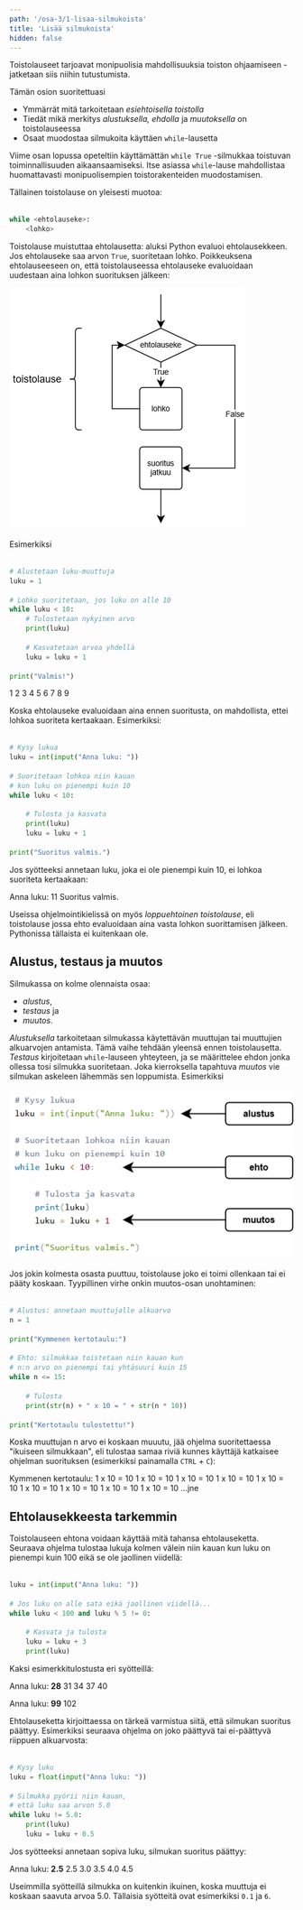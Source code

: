 ```yaml
---
path: '/osa-3/1-lisaa-silmukoista'
title: 'Lisää silmukoista'
hidden: false
---
```


<text-box variant='learningObjectives' name='Oppimistavoitteet'>

Toistolauseet tarjoavat monipuolisia mahdollisuuksia toiston ohjaamiseen - jatketaan siis niihin tutustumista.

Tämän osion suoritettuasi

- Ymmärrät mitä tarkoitetaan _esiehtoisella toistolla_
- Tiedät mikä merkitys _alustuksella, ehdolla_ ja _muutoksella_ on toistolauseessa
- Osaat muodostaa silmukoita käyttäen `while`-lausetta

</text-box>

Viime osan lopussa opeteltiin käyttämättän `while True` -silmukkaa toistuvan toiminnallisuuden aikaansaamiseksi. Itse asiassa `while`-lause mahdollistaa huomattavasti monipuolisempien toistorakenteiden muodostamisen.

Tällainen toistolause on yleisesti muotoa:

```python

while <ehtolauseke>:
    <lohko>

```

Toistolause muistuttaa ehtolausetta: aluksi Python evaluoi ehtolausekkeen. Jos ehtolauseke saa arvon `True`, suoritetaan lohko. Poikkeuksena ehtolauseeseen on, että toistolauseessa ehtolauseke evaluoidaan uudestaan aina lohkon suorituksen jälkeen:

<img src="3_1_1.png">

Esimerkiksi

```python

# Alustetaan luku-muuttuja
luku = 1

# Lohko suoritetaan, jos luku on alle 10
while luku < 10:
    # Tulostetaan nykyinen arvo
    print(luku)

    # Kasvatetaan arvoa yhdellä
    luku = luku + 1

print("Valmis!")

```

<sample-output>

1
2
3
4
5
6
7
8
9

</sample-output>


Koska ehtolauseke evaluoidaan aina ennen suoritusta, on mahdollista, ettei lohkoa suoriteta kertaakaan. Esimerkiksi:

```python

# Kysy lukua
luku = int(input("Anna luku: "))

# Suoritetaan lohkoa niin kauan
# kun luku on pienempi kuin 10
while luku < 10:

    # Tulosta ja kasvata
    print(luku)
    luku = luku + 1

print("Suoritus valmis.")

```

Jos syötteeksi annetaan luku, joka ei ole pienempi kuin 10, ei lohkoa suoriteta kertaakaan:

<sample-output>

Anna luku: 11
Suoritus valmis.

</sample-output>

Useissa ohjelmointikielissä on myös _loppuehtoinen toistolause_, eli toistolause jossa ehto evaluoidaan aina vasta lohkon suorittamisen jälkeen. Pythonissa tällaista ei kuitenkaan ole.

## Alustus, testaus ja muutos

Silmukassa on kolme olennaista osaa:

* _alustus_,
* _testaus_ ja
* _muutos_.

_Alustuksella_ tarkoitetaan silmukassa käytettävän muuttujan tai muuttujien alkuarvojen antamista. Tämä vaihe tehdään yleensä ennen toistolausetta. _Testaus_ kirjoitetaan `while`-lauseen yhteyteen, ja se määrittelee ehdon jonka ollessa tosi silmukka suoritetaan. Joka kierroksella tapahtuva _muutos_ vie silmukan askeleen lähemmäs sen loppumista. Esimerkiksi

<img src="3_1_2.png">

Jos jokin kolmesta osasta puuttuu, toistolause joko ei toimi ollenkaan tai ei pääty koskaan. Tyypillinen virhe onkin muutos-osan unohtaminen:

```python

# Alustus: annetaan muuttujalle alkuarvo
n = 1

print("Kymmenen kertotaulu:")

# Ehto: silmukkaa toistetaan niin kauan kun
# n:n arvo on pienempi tai yhtäsuuri kuin 15
while n <= 15:

    # Tulosta
    print(str(n) + " x 10 = " + str(n * 10))

print("Kertotaulu tulostettu!")

```

Koska muuttujan n arvo ei koskaan muuutu, jää ohjelma suoritettaessa "ikuiseen silmukkaan", eli tulostaa samaa riviä kunnes käyttäjä katkaisee ohjelman suorituksen (esimerkiksi painamalla `CTRL` + `C`):

<sample-output>

Kymmenen kertotaulu:
1 x 10 = 10
1 x 10 = 10
1 x 10 = 10
1 x 10 = 10
1 x 10 = 10
1 x 10 = 10
1 x 10 = 10
1 x 10 = 10
1 x 10 = 10
...jne

</sample-output>


## Ehtolausekkeesta tarkemmin

Toistolauseen ehtona voidaan käyttää mitä tahansa ehtolauseketta. Seuraava ohjelma tulostaa lukuja kolmen välein niin kauan kun luku on pienempi kuin 100 eikä se ole jaollinen viidellä:

```python

luku = int(input("Anna luku: "))

# Jos luku on alle sata eikä jaollinen viidellä...
while luku < 100 and luku % 5 != 0:

    # Kasvata ja tulosta
    luku = luku + 3
    print(luku)

```

Kaksi esimerkkitulostusta eri syötteillä:

<sample-output>

Anna luku: **28**
31
34
37
40

</sample-output>

<sample-output>

Anna luku: **99**
102

</sample-output>

Ehtolauseketta kirjoittaessa on tärkeä varmistua siitä, että silmukan suoritus päättyy. Esimerkiksi seuraava ohjelma on joko päättyvä tai ei-päättyvä riippuen alkuarvosta:

```python

# Kysy luku
luku = float(input("Anna luku: "))

# Silmukka pyörii niin kauan,
# että luku saa arvon 5.0
while luku != 5.0:
    print(luku)
    luku = luku + 0.5

```

Jos syötteeksi annetaan sopiva luku, silmukan suoritus päättyy:

<sample-output>

Anna luku: **2.5**
2.5
3.0
3.5
4.0
4.5

</sample-output>

Useimmilla syötteillä silmukka on kuitenkin ikuinen, koska muuttuja ei koskaan saavuta arvoa 5.0. Tällaisia syötteitä ovat esimerkiksi `0.1` ja `6`.
